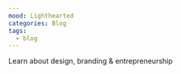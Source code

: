 ```yaml
---
mood: Lighthearted
categories: Blog
tags:
  - blog
---
```

Learn about design, branding & entrepreneurship